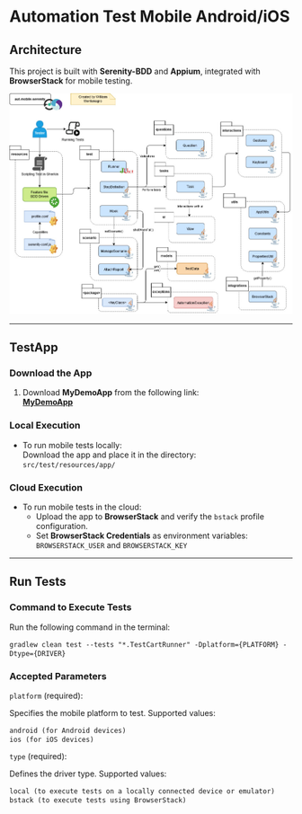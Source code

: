 # Automation Test Mobile Android/iOS

## Architecture

This project is built with **Serenity-BDD** and **Appium**, integrated with **BrowserStack** for mobile testing.

![Architecture](docs/arq-aut-mobile-serenity.jpg)

---

## TestApp

### Download the App

1. Download **MyDemoApp** from the following link:  
   [**MyDemoApp**](https://github.com/saucelabs/my-demo-app-rn/releases/)

### Local Execution

- To run mobile tests locally:  
  Download the app and place it in the directory:  
  `src/test/resources/app/`

### Cloud Execution

- To run mobile tests in the cloud:  
  - Upload the app to **BrowserStack** and verify the `bstack` profile configuration.
  - Set **BrowserStack Credentials** as environment variables: `BROWSERSTACK_USER` and `BROWSERSTACK_KEY`

---

## Run Tests

### Command to Execute Tests

Run the following command in the terminal:

```
gradlew clean test --tests "*.TestCartRunner" -Dplatform={PLATFORM} -Dtype={DRIVER}
```

### Accepted Parameters

`platform` (required):

Specifies the mobile platform to test. Supported values:

```
android (for Android devices)
ios (for iOS devices)
```

`type` (required):

Defines the driver type. Supported values:

```
local (to execute tests on a locally connected device or emulator)
bstack (to execute tests using BrowserStack)
```